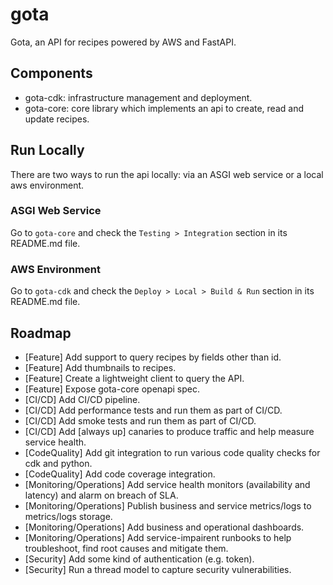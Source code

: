 # gota

Gota, an API for recipes powered by AWS and FastAPI.

## Components

-   gota-cdk: infrastructure management and deployment.
-   gota-core: core library which implements an api to create, read and update recipes.

## Run Locally

There are two ways to run the api locally: via an ASGI web service or a local aws environment.

### ASGI Web Service

Go to `gota-core` and check the `Testing > Integration` section in its README.md file.

### AWS Environment

Go to `gota-cdk` and check the `Deploy > Local > Build & Run` section in its README.md file.

## Roadmap

-   [Feature] Add support to query recipes by fields other than id.
-   [Feature] Add thumbnails to recipes.
-   [Feature] Create a lightweight client to query the API.
-   [Feature] Expose gota-core openapi spec.
-   [CI/CD] Add CI/CD pipeline.
-   [CI/CD] Add performance tests and run them as part of CI/CD.
-   [CI/CD] Add smoke tests and run them as part of CI/CD.
-   [CI/CD] Add [always up] canaries to produce traffic and help measure service health.
-   [CodeQuality] Add git integration to run various code quality checks for cdk and python.
-   [CodeQuality] Add code coverage integration.
-   [Monitoring/Operations] Add service health monitors (availability and latency) and alarm on breach of SLA.
-   [Monitoring/Operations] Publish business and service metrics/logs to metrics/logs storage.
-   [Monitoring/Operations] Add business and operational dashboards.
-   [Monitoring/Operations] Add service-impairent runbooks to help troubleshoot, find root causes and mitigate them.
-   [Security] Add some kind of authentication (e.g. token).
-   [Security] Run a thread model to capture security vulnerabilities.
